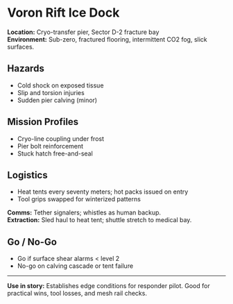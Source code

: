 # Voron Rift Ice Dock

**Location:** Cryo-transfer pier, Sector D-2 fracture bay  
**Environment:** Sub-zero, fractured flooring, intermittent CO2 fog, slick surfaces.

## Hazards
- Cold shock on exposed tissue
- Slip and torsion injuries
- Sudden pier calving (minor)

## Mission Profiles
- Cryo-line coupling under frost
- Pier bolt reinforcement
- Stuck hatch free-and-seal

## Logistics
- Heat tents every seventy meters; hot packs issued on entry
- Tool grips swapped for winterized patterns

**Comms:** Tether signalers; whistles as human backup.  
**Extraction:** Sled haul to heat tent; shuttle stretch to medical bay.

## Go / No-Go
- Go if surface shear alarms < level 2
- No-go on calving cascade or tent failure

---
**Use in story:** Establishes edge conditions for responder pilot. Good for practical wins, tool losses, and mesh rail checks.
